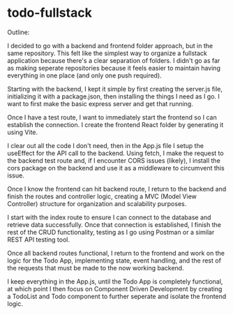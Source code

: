 # todo-fullstack
Outline:

I decided to go with a backend and frontend folder approach, but in the same repository. 
This felt like the simplest way to organize a fullstack application because there's a clear 
separation of folders. I didn't go as far as making seperate repositories because it feels
easier to maintain having everything in one place (and only one push required).

Starting with the backend, I kept it simple by first creating the server.js file, initializing
it with a package.json, then installing the things I need as I go. I want to first make the 
basic express server and get that running.

Once I have a test route, I want to immediately start the frontend so I can establish the 
connection. I create the frontend React folder by generating it using Vite. 

I clear out all the code I don't need, then in the App.js file I setup the useEffect for 
the API call to the backend. Using fetch, I make the request to the backend test route 
and, if I encounter CORS issues (likely), I install the cors package on the backend 
and use it as a middleware to circumvent this issue.

Once I know the frontend can hit backend route, I return to the backend and 
finish the routes and controller logic, creating a MVC (Model View Controller) structure
for organization and scalability purposes. 

I start with the index route to ensure I can connect to the database and retrieve data 
successfully. Once that connection is established, I finish the rest of the CRUD 
functionality, testing as I go using Postman or a similar REST API testing tool.

Once all backend routes functional, I return to the frontend and work on the logic 
for the Todo App, implementing state, event handling, and the rest of the 
requests that must be made to the now working backend. 

I keep everything in the App.js, until the Todo App is completely functional, at which
point I then focus on Component Driven Development by creating a TodoList and Todo 
component to further seperate and isolate the frontend logic.